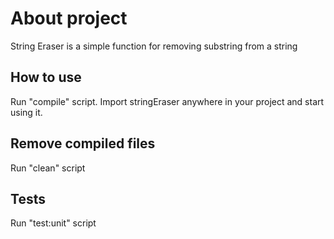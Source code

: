 # About project
String Eraser is a simple function for removing substring from a string

## How to use
Run "compile" script. Import stringEraser anywhere in your project and start using it.

## Remove compiled files
Run "clean" script

## Tests
Run "test:unit" script
